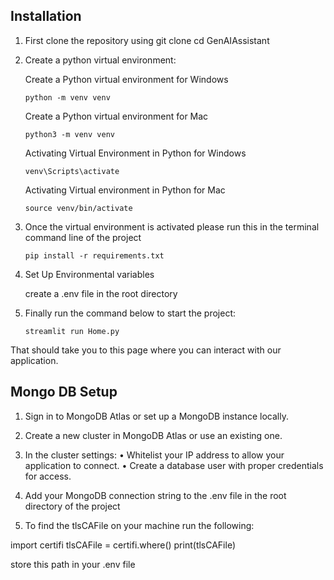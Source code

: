## Installation 

1. First clone the repository using git clone
   cd GenAIAssistant

2. Create a python virtual environment:
   
      Create a Python virtual environment for Windows
   
      `python -m venv venv`
       
      Create a Python virtual environment for Mac
   
      `python3 -m venv venv`
       
      Activating Virtual Environment in Python for Windows
   
      `venv\Scripts\activate`
       
      Activating Virtual environment in Python for Mac
   
      `source venv/bin/activate`

4. Once the virtual environment is activated please run this in the terminal command line of the project

   `pip install -r requirements.txt`

5. Set Up Environmental variables

   create a .env file in the root directory

6. Finally run the command below to start the project:

   `streamlit run Home.py`

That should take you to this page where you can interact with our application.




## Mongo DB Setup 

1.	Sign in to MongoDB Atlas or set up a MongoDB instance locally.

2.	Create a new cluster in MongoDB Atlas or use an existing one.

3.	In the cluster settings:
	•	Whitelist your IP address to allow your application to connect.
	•	Create a database user with proper credentials for access.

4. Add your MongoDB connection string to the .env file in the root directory of the project

5. To find the tlsCAFile on your machine run the following:

import certifi
tlsCAFile = certifi.where()
print(tlsCAFile)

store this path in your .env file 